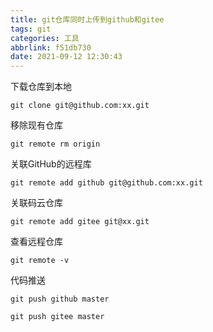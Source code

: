```yaml
---
title: git仓库同时上传到github和gitee
tags: git
categories: 工具
abbrlink: f51db730
date: 2021-09-12 12:30:43
---
```


下载仓库到本地
```shell
git clone git@github.com:xx.git
```
移除现有仓库

```shell
git remote rm origin
```

关联GitHub的远程库

```
git remote add github git@github.com:xx.git
```
关联码云仓库
```
git remote add gitee git@xx.git
```

查看远程仓库
```
git remote -v
```

代码推送
```
git push github master

git push gitee master
```